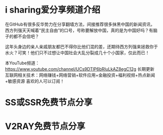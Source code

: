 # i sharing爱分享频道介绍
在GitHub有很多反华势力在分享翻墙方法，间接推荐很多抹黑中国的新闻资讯，西方列强天天喊着“民主自由”的口号，号称要解放中国，真的是为中国好吗？有脑子的都不会信吧？

这年头身边的亲人亲戚朋友都巴不得你比他们混的差，还期待西方列强来拯救你于水火？可笑！他们只不过想让中国社会大乱分裂成几十个小国家，仅此而已！

本YouTube频道：https://www.youtube.com/channel/UCs9DTlP6bRIuLkAZ8egC12g 长期更新互联网相关技术：网络赚钱+网络营销+软件应用+金融投资+福利视频+热点新闻+敏感资源
喜欢的人可以订阅！

# SS或SSR免费节点分享




# V2RAY免费节点分享
